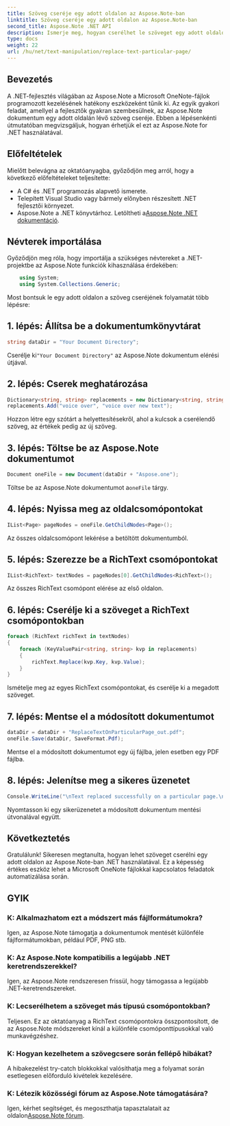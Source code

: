 ```yaml
---
title: Szöveg cseréje egy adott oldalon az Aspose.Note-ban
linktitle: Szöveg cseréje egy adott oldalon az Aspose.Note-ban
second_title: Aspose.Note .NET API
description: Ismerje meg, hogyan cserélhet le szöveget egy adott oldalon az Aspose.Note-ban .NET használatával. Kövesse lépésről lépésre útmutatónkat a hatékony szövegkezeléshez.
type: docs
weight: 22
url: /hu/net/text-manipulation/replace-text-particular-page/
---
```

## Bevezetés
A .NET-fejlesztés világában az Aspose.Note a Microsoft OneNote-fájlok programozott kezelésének hatékony eszközeként tűnik ki. Az egyik gyakori feladat, amellyel a fejlesztők gyakran szembesülnek, az Aspose.Note dokumentum egy adott oldalán lévő szöveg cseréje. Ebben a lépésenkénti útmutatóban megvizsgáljuk, hogyan érhetjük el ezt az Aspose.Note for .NET használatával.
## Előfeltételek
Mielőtt belevágna az oktatóanyagba, győződjön meg arról, hogy a következő előfeltételeket teljesítette:
- A C# és .NET programozás alapvető ismerete.
- Telepített Visual Studio vagy bármely előnyben részesített .NET fejlesztői környezet.
-  Aspose.Note a .NET könyvtárhoz. Letöltheti a[Aspose.Note .NET dokumentáció](https://reference.aspose.com/note/net/).
## Névterek importálása
Győződjön meg róla, hogy importálja a szükséges névtereket a .NET-projektbe az Aspose.Note funkciók kihasználása érdekében:
```csharp
    using System;
    using System.Collections.Generic;
```
Most bontsuk le egy adott oldalon a szöveg cseréjének folyamatát több lépésre:
## 1. lépés: Állítsa be a dokumentumkönyvtárat
```csharp
string dataDir = "Your Document Directory";
```
 Cserélje ki`"Your Document Directory"` az Aspose.Note dokumentum elérési útjával.
## 2. lépés: Cserek meghatározása
```csharp
Dictionary<string, string> replacements = new Dictionary<string, string>();
replacements.Add("voice over", "voice over new text");
```
Hozzon létre egy szótárt a helyettesítésekről, ahol a kulcsok a cserélendő szöveg, az értékek pedig az új szöveg.
## 3. lépés: Töltse be az Aspose.Note dokumentumot
```csharp
Document oneFile = new Document(dataDir + "Aspose.one");
```
 Töltse be az Aspose.Note dokumentumot a`oneFile` tárgy.
## 4. lépés: Nyissa meg az oldalcsomópontokat
```csharp
IList<Page> pageNodes = oneFile.GetChildNodes<Page>();
```
Az összes oldalcsomópont lekérése a betöltött dokumentumból.
## 5. lépés: Szerezze be a RichText csomópontokat
```csharp
IList<RichText> textNodes = pageNodes[0].GetChildNodes<RichText>();
```
Az összes RichText csomópont elérése az első oldalon.
## 6. lépés: Cserélje ki a szöveget a RichText csomópontokban
```csharp
foreach (RichText richText in textNodes)
{
    foreach (KeyValuePair<string, string> kvp in replacements)
    {
        richText.Replace(kvp.Key, kvp.Value);
    }
}
```
Ismételje meg az egyes RichText csomópontokat, és cserélje ki a megadott szöveget.
## 7. lépés: Mentse el a módosított dokumentumot
```csharp
dataDir = dataDir + "ReplaceTextOnParticularPage_out.pdf";
oneFile.Save(dataDir, SaveFormat.Pdf);
```
Mentse el a módosított dokumentumot egy új fájlba, jelen esetben egy PDF fájlba.
## 8. lépés: Jelenítse meg a sikeres üzenetet
```csharp
Console.WriteLine("\nText replaced successfully on a particular page.\nFile saved at " + dataDir);
```
Nyomtasson ki egy sikerüzenetet a módosított dokumentum mentési útvonalával együtt.
## Következtetés
Gratulálunk! Sikeresen megtanulta, hogyan lehet szöveget cserélni egy adott oldalon az Aspose.Note-ban .NET használatával. Ez a képesség értékes eszköz lehet a Microsoft OneNote fájlokkal kapcsolatos feladatok automatizálása során.
## GYIK
### K: Alkalmazhatom ezt a módszert más fájlformátumokra?
Igen, az Aspose.Note támogatja a dokumentumok mentését különféle fájlformátumokban, például PDF, PNG stb.
### K: Az Aspose.Note kompatibilis a legújabb .NET keretrendszerekkel?
Igen, az Aspose.Note rendszeresen frissül, hogy támogassa a legújabb .NET-keretrendszereket.
### K: Lecserélhetem a szöveget más típusú csomópontokban?
Teljesen. Ez az oktatóanyag a RichText csomópontokra összpontosított, de az Aspose.Note módszereket kínál a különféle csomóponttípusokkal való munkavégzéshez.
### K: Hogyan kezelhetem a szövegcsere során fellépő hibákat?
A hibakezelést try-catch blokkokkal valósíthatja meg a folyamat során esetlegesen előforduló kivételek kezelésére.
### K: Létezik közösségi fórum az Aspose.Note támogatására?
 Igen, kérhet segítséget, és megoszthatja tapasztalatait az oldalon[Aspose.Note fórum](https://forum.aspose.com/c/note/28).